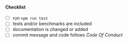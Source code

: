 <!--
Thank you for your pull request. Please provide a description above and review
the requirements below.

Bug fixes and new features should include tests and possibly benchmarks.
-->

#### Checklist

- [ ] run `npm run test`
- [ ] tests and/or benchmarks are included
- [ ] documentation is changed or added
- [ ] commit message and code follows *Code Of Conduct*
